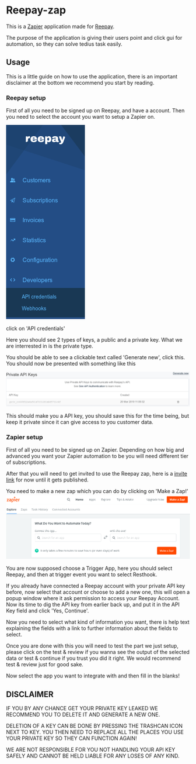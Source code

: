 # Reepay-zap

This is a [Zapier](https://zapier.com/) application made for [Reepay](https://reepay.com/).

The purpose of the application is giving their users point and click gui for automation, so they can solve tedius task easily.

## Usage

This is a little guide on how to use the application, there is an important disclaimer at the bottom we recommend you start by reading.

### Reepay setup

First of all you need to be signed up on Reepay, and have a account. Then you need to select the account you want to setup a Zapier on.

![](images/leftbar.png)

click on 'API credentials'

Here you should see 2 types of keys, a public and a private key. What we are interrested in is the private type.

You should be able to see a clickable text called 'Generate new', click this. You should now be presented with something like this

![](images/api.png)

This should make you a API key, you should save this for the time being, but keep it private since it can give access to you customer data. 

### Zapier setup

First of all you need to be signed up on Zapier. Depending on how big and advanced you want your Zapier automation to be you will need different tier of subscriptions.

After that you will need to get invited to use the Reepay zap, here is a [invite link](https://zapier.com/developer/public-invite/31285/65590962c705bd0ec27d5480070e6fdd/) for now until it gets published. 

You need to make a new zap which you can do by clicking on 'Make a Zap!'
![](images/zapier_make_zap.png)

You are now supposed choose a Trigger App, here you should select Reepay, and then at trigger event you want to select Resthook.

If you already have connected a Reepay account with your private API key before, now select that account or choose to add a new one, this will open a popup window where it ask permission to access your Reepay Account. Now its time to dig the API key from earlier back up, and put it in the API Key field and click 'Yes, Continue'. 

Now you need to select what kind of information you want, there is help text explaining the fields with a link to further information about the fields to select.

Once you are done with this you will need to test the part we just setup, please click on the test & review if you wanna see the output of the selected data or test & continue if you trust you did it right. We would recommend test & review just for good sake.

Now select the app you want to integrate with and then fill in the blanks!

## DISCLAIMER

IF YOU BY ANY CHANCE GET YOUR PRIVATE KEY LEAKED WE RECOMMEND YOU TO DELETE IT AND GENERATE A NEW ONE. 

DELETION OF A KEY CAN BE DONE BY PRESSING THE TRASHCAN ICON NEXT TO KEY. YOU THEN NEED TO REPLACE ALL THE PLACES YOU USE YOUR PRIVATE KEY SO THEY CAN FUNCTION AGAIN!

WE ARE NOT RESPONSIBLE FOR YOU NOT HANDLING YOUR API KEY SAFELY AND CANNOT BE HELD LIABLE FOR ANY LOSES OF ANY KIND.